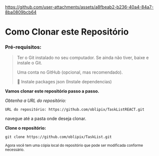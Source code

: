 





https://github.com/user-attachments/assets/a8fbeab2-b236-40a4-84a7-8ba0809bcb64















# Como Clonar este Repositório

>
### Pré-requisitos:


> Ter o Git instalado no seu computador.
> Se ainda não tiver, baixe e instale o Git.
>
> Uma conta no GitHub (opcional, mas recomendado).
> 
>  📌 Instale packages json (Instale dependencias)


**Vamos clonar este repositório passo a passo.**

_Obtenha a URL do repositório:_

`URL do repositório: https://github.com/oblipix/TaskListREACT.git`

navegue até a pasta onde deseja clonar.


**Clone o repositório:**

`git clone https://github.com/oblipix/TaskList.git`


<sub> Agora você tem uma cópia local do repositório que pode ser modificada conforme necessário. </sub>





